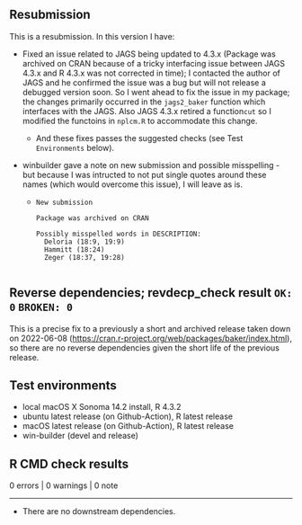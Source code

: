 ## Resubmission
This is a resubmission. In this version I have:

* Fixed an issue related to JAGS being updated to 4.3.x 
(Package was archived on CRAN because of a tricky interfacing issue between 
JAGS 4.3.x and R 4.3.x was not corrected in time); I contacted the author of JAGS and he confirmed the issue
was a bug but will not release a debugged version soon. So I went ahead to fix the issue 
in my package; the changes primarily occurred in the `jags2_baker` function which interfaces with
the JAGS. Also JAGS 4.3.x retired a function`cut` so I modified the functoins in `nplcm.R` to accommodate this change.
  - And these fixes passes the suggested checks (see Test `Environments` below). 

* winbuilder gave a note on new submission and possible misspelling - but because
I was intructed to not put single quotes around these names (which would overcome this issue),
I will leave as is.

  - ```
    New submission
    
    Package was archived on CRAN
    
    Possibly misspelled words in DESCRIPTION:
      Deloria (18:9, 19:9)
      Hammitt (18:24)
      Zeger (18:37, 19:28)
  ```

## Reverse dependencies; revdecp_check result `OK: 0` `BROKEN: 0`

This is a precise fix to a previously a short and archived release taken down on 
2022-06-08 (https://cran.r-project.org/web/packages/baker/index.html), 
so there are no reverse dependencies given the short life of the previous release.


## Test environments
* local macOS X Sonoma 14.2 install, R 4.3.2
* ubuntu latest release (on Github-Action), R latest release
* macOS latest release (on Github-Action), R latest release
* win-builder (devel and release)

## R CMD check results

0 errors | 0 warnings | 0 note


---

* There are no downstream dependencies.
